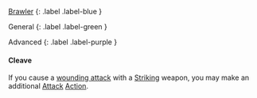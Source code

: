 
[Brawler](Game/Brawler)
{: .label .label-blue }

General
{: .label .label-green }

Advanced
{: .label .label-purple }
#### Cleave
If you cause a [wounding attack](Core/Terminology#Wounding%20Attack) with a [Striking](Game/Core/Blocks/Striking) weapon, you may make an additional [Attack](Game/Core/Terminology#Attack) [Action](Game/Core/Terminology#Action).

